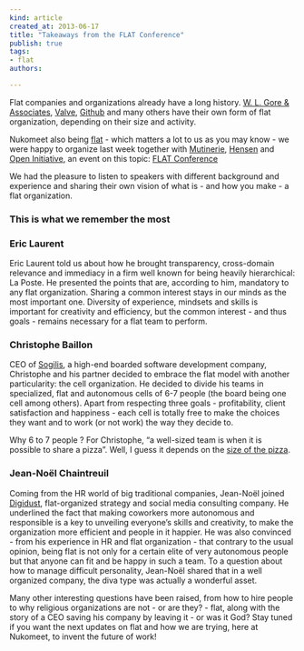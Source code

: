 ```yaml
---
kind: article
created_at: 2013-06-17
title: "Takeaways from the FLAT Conference"
publish: true
tags:
- flat
authors:

---
```


Flat companies and organizations already have a long history. [W. L. Gore
& Associates][1], [Valve][2], [Github][3] and many others have their own form of flat
organization, depending on their size and activity.

Nukomeet also being [flat][4] - which matters a lot to us as you may know - we were
happy to organize last week together with [Mutinerie][5], [Hensen][6] and [Open Initiative][7],
an event on this topic: [FLAT Conference][11]

We had the pleasure to listen to speakers with different background and
experience and sharing their own vision of what is - and how you make - a flat
organization.

### This is what we remember the most

### Eric Laurent

Eric Laurent told us about how he brought transparency, cross-domain relevance
and immediacy in a firm well known for being heavily hierarchical: La Poste.
He presented the points that are, according to him, mandatory to any flat
organization.
Sharing a common interest stays in our minds as the most important one.
Diversity of experience, mindsets and skills is important for creativity and
efficiency, but the common interest - and thus goals - remains necessary for
a flat team to perform.

### Christophe Baillon

CEO of [Sogilis][8], a high-end boarded software development company, Christophe and his partner
decided to embrace the flat model with another particularity: the cell
organization. He decided to divide his teams in specialized, flat and autonomous
cells of 6-7 people (the board being one cell among others). Apart from
respecting three goals - profitability, client satisfaction and happiness - each
cell is totally free to make the choices they want and to work (or not work) the
way they decide to.

Why 6 to 7 people ? For Christophe, “a well-sized team is when it is possible to
share a pizza”. Well, I guess it depends on the [size of the pizza][9].

### Jean-Noël Chaintreuil

Coming from the HR world of big traditional companies, Jean-Noël joined
[Digidust][10], flat-organized strategy and social media consulting company.
He underlined the fact that making coworkers more autonomous and responsible is
a key to unveiling everyone’s skills and creativity, to make the organization
more efficient and people in it happier. He was also convinced - from his
experience in HR and flat organization - that contrary to the usual opinion,
being flat is not only for a certain elite of very autonomous people but that
anyone can fit and be happy in such a team.
To a question about how to manage difficult personality, Jean-Noël shared that
in a well organized company, the diva type was actually a wonderful asset.

Many other interesting questions have been raised, from how to hire people to
why religious organizations are not - or are they? - flat, along with the story
of a CEO saving his company by leaving it - or was it God?
Stay tuned if you want the next updates on flat and how we are trying, here at
Nukomeet, to invent the future of work!

[1]:http://www.gore.com/
[2]:http://www.valvesoftware.com/
[3]:https://github.com
[4]:http://nukomeet.com/about/
[5]:http://www.mutinerie.org/
[6]:http://hensen.fr/
[7]:http://openinitiative.com/
[8]:http://sogilis.com/
[9]:http://melbournepizzadelivery.com.au/wp-content/uploads/2009/12/Worlds-Largest-Pizza.jpg
[10]:http://digidust.com/
[11]: http://flat-conference.com/
